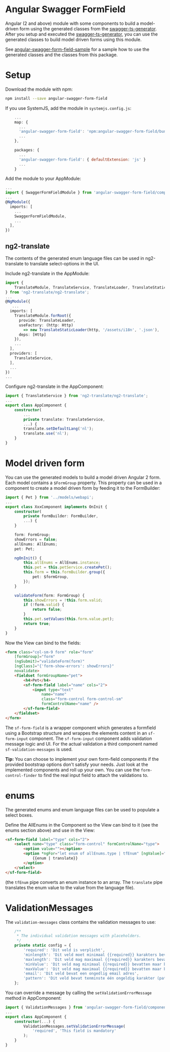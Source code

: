 # Angular Swagger FormField

Angular (2 and above) module with some components to build a model-driven form using the generated classes from the [swagger-ts-generator](https://www.npmjs.com/package/swagger-ts-generator).
After you setup and executed the [swagger-ts-generator](https://www.npmjs.com/package/swagger-ts-generator), 
you can use the generated classes to build model driven forms using this module.

See [angular-swagger-form-field-sample](https://github.com/areijngoudt/angular-swagger-form-field-sample) for a sample how to use the generated classes and the classes from this package.

# Setup
Download the module with npm:

```bash
npm install --save angular-swagger-form-field
```

If you use SystemJS, add the module in `systemjs.config.js`:

```javascript
    ...
    map: {
      ...
      'angular-swagger-form-field': 'npm:angular-swagger-form-field/bundles'
      ...
    },

    packages: {
      ...
      'angular-swagger-form-field': { defaultExtension: 'js' }
      ...
    }
```

Add the module to your AppModule:

```typescript
...
import { SwaggerFormFieldModule } from 'angular-swagger-form-field/components';
...
@NgModule({
  imports: [
    ...
    SwaggerFormFieldModule,
    ...
  ],
})
```

## ng2-translate
The contents of the generated enum language files can be used in ng2-translate to translate select-options in the UI.

Include ng2-translate in the AppModule:

```typescript
import { 
    TranslateModule, TranslateService, TranslateLoader, TranslateStaticLoader 
} from 'ng2-translate/ng2-translate';
...
@NgModule({
   ...
  imports: [
    TranslateModule.forRoot({
      provide: TranslateLoader,
      useFactory: (http: Http) 
        => new TranslateStaticLoader(http, '/assets/i18n', '.json'),
      deps: [Http]
    }),
    ...
  ],
  providers: [
    TranslateService,
  ],
  ...
})
...
```

Configure ng2-translate in the AppComponent:

```typescript
import { TranslateService } from 'ng2-translate/ng2-translate';
...
export class AppComponent {
    constructor(
        ...
        private translate: TranslateService,
        ...) {
        translate.setDefaultLang('nl');
        translate.use('nl');
    }
}
```

# Model driven form
You can use the generated models to build a model driven Angular 2 form.
Each model contains a `$FormGroup` property. This property can be used in a component to create a model driven form 
by feeding it to the FormBuilder:

```typescript
import { Pet } from '../models/webapi';
...
export class XxxComponent implements OnInit {
    constructor(
        private formBuilder: FormBuilder,
        ...) {
    }

    form: FormGroup;
    showErrors = false;
    allEnums: AllEnums;
    pet: Pet;

    ngOnInit() {
        this.allEnums = AllEnums.instance;
        this.pet = this.petService.createPet();
        this.form = this.formBuilder.group({
            pet: $formGroup,
        });
    }

    validateForm(form: FormGroup) {
        this.showErrors = !this.form.valid;
        if (!form.valid) {
            return false;
        }
        this.pet.setValues(this.form.value.pet);
        return true;
    }
}
```

Now the View can bind to the fields:

```html
<form class="col-sm-9 form" role="form" 
    [formGroup]="form" 
    (ngSubmit)="validateForm(form)" 
    [ngClass]="{'form-show-errors': showErrors}" 
    novalidate>
    <fieldset formGroupName="pet">
        <h4>Pet</h4>
        <sf-form-field label="name" cols="2">
            <input type="text" 
                name="name" 
                class="form-control form-control-sm" 
                formControlName="name" />
        </sf-form-field>
    </fieldset>
</form>
```

The `sf-form-field` is a wrapper component which generates a formfield using a Bootstrap structure and wrappes the elements content in an `sf-form-input` component.
The `sf-form-input` component adds validation message logic and UI.
For the actual validation a third component named `sf-validation-messages` is used.

**Tip:**
You can choose to implement your own form-field components if the provided bootstrap options don't satisfy your needs. 
Just look at the implemented components and roll up your own. You can use the `form-control-finder` to find the real input field to attach the validations to.             

# enums
The generated enums and enum language files can be used to populate a select boxes.

Define the AllEnums in the Component so the View can bind to it (see the enums section above) and use in the View:

```html
<sf-form-field label="type" cols="2">
    <select name="type" class="form-control" formControlName="type">
        <option value=""></option>
        <option *ngFor="let enum of allEnums.type | tfEnum" [ngValue]="enum">
            {{enum | translate}}
        </option>
    </select>
</sf-form-field>
```

(the `tfEnum` pipe converts an enum instance to an array. The `translate` pipe translates the enum value to the value from the language file).

# ValidationMessages
The `validation-messages` class contains the validation messages to use:

```typescript
    /**
     * The individual validation messages with placeholders.
     */
    private static config = {
        'required': 'Dit veld is verplicht',
        'minlength': 'Dit veld moet minimaal {{required}} karakters bevatten maar bevat er {{actual}}',
        'maxlength': 'Dit veld mag maximaal {{required}} karakters bevatten maar bevat er {{actual}}',
        'minValue': 'Dit veld mag minimaal {{required}} bevatten maar bevat {{actual}}',
        'maxValue': 'Dit veld mag maximaal {{required}} bevatten maar bevat {{actual}}',
        'email': 'Dit veld bevat een ongedlig email adres',
        'pattern': 'Dit veld bevat tenminste één ongeldig karakter (patroon is {{required}})',
    };
```

You can override a message by calling the `setValidationErrorMessage` method in AppComponent:

```typescript
import { ValidationMessages } from 'angular-swagger-form-field/components';
...
export class AppComponent {
    constructor(...) {
        ValidationMessages.setValidationErrorMessage(
            'required', 'This field is mandatory'
        );
    }
}
```

